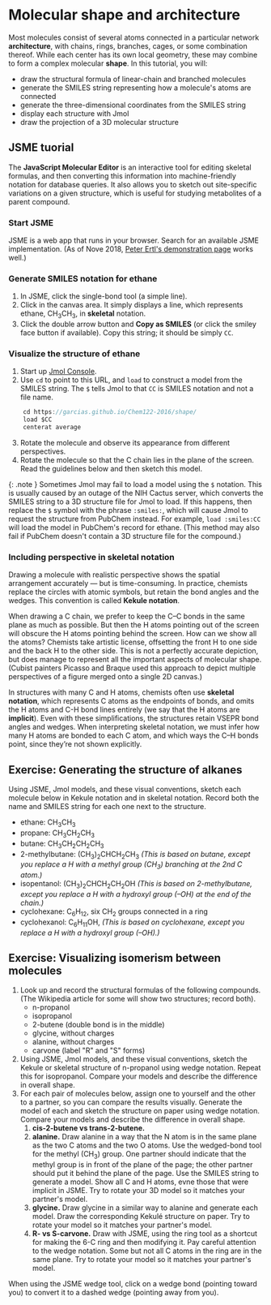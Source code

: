 # Molecular shape and architecture

Most molecules consist of several atoms connected in a particular network **architecture**, with chains, rings, branches, cages, or some combination thereof. While each center has its own local geometry, these may combine to form a complex molecular **shape**. In this tutorial, you will:

- draw the structural formula of linear-chain and branched molecules
- generate the SMILES string representing how a molecule's atoms are connected
- generate the three-dimensional coordinates from the SMILES string
- display each structure with Jmol 
- draw the projection of a 3D molecular structure 


## JSME tuorial

The **JavaScript Molecular Editor** is an interactive tool for editing skeletal formulas, and then converting this information into machine-friendly notation for database queries.  It also allows you to sketch out site-specific variations on a given structure, which is useful for studying metabolites of a parent compound.

### Start JSME

JSME is a web app that runs in your browser. Search for an available JSME implementation. (As of Nove 2018, [Peter Ertl's demonstration page](https://jsme-editor.github.io/dist/JSME_test.html) works well.) 

### Generate SMILES notation for ethane

1. In JSME, click the single-bond tool (a simple line).
2. Click in the canvas area. It simply displays a line, which represents ethane, CH<sub>3</sub>CH<sub>3</sub>, in **skeletal** notation. 
3. Click the double arrow button and **Copy as SMILES** (or click the smiley face button if available). Copy this string; it should be simply `CC`. 

### Visualize the structure of ethane

1. Start up [Jmol Console](https://garcias.github.io/jmol-console/). 
2. Use `cd` to point to this URL, and `load` to construct a model from the SMILES string. The `$` tells Jmol to that `CC` is SMILES notation and not a file name.

```Java
    cd https://garcias.github.io/Chem122-2016/shape/
    load $CC
    centerat average
```

3. Rotate the molecule and observe its appearance from different perspectives.
4. Rotate the molecule so that the C chain lies in the plane of the screen. Read the guidelines below and then sketch this model.

{: .note }
Sometimes Jmol may fail to load a model using the `$` notation. This is usually caused by an outage of the NIH Cactus server, which converts the SMILES string to a 3D structure file for Jmol to load. If this happens, then replace the `$` symbol with the phrase `:smiles:`, which will cause Jmol to request the structure from PubChem instead. For example, `load :smiles:CC` will load the model in PubChem's record for ethane. (This method may also fail if PubChem doesn't contain a 3D structure file for the compound.)

### Including perspective in skeletal notation

Drawing a molecule with realistic perspective shows the spatial arrangement accurately — but is time-consuming. In practice, chemists replace the circles with atomic symbols, but retain the bond angles and the wedges. This convention is called **Kekule notation**.

When drawing a C chain, we prefer to keep the C–C bonds in the same plane as much as possible. But then the H atoms pointing out of the screen will obscure the H atoms pointing behind the screen. How can we show all the atoms? Chemists take artistic license, offsetting the front H to one side and the back H to the other side. This is not a perfectly accurate depiction, but does manage to represent all the important aspects of molecular shape. (Cubist painters Picasso and Braque used this approach to depict multiple perspectives of a figure merged onto a single 2D canvas.)

In structures with many C and H atoms, chemists often use **skeletal notation**, which represents C atoms as the endpoints of bonds, and omits the H atoms and C-H bond lines entirely (we say that the H atoms are **implicit**). Even with these simplifications, the structures retain VSEPR bond angles and wedges. When interpreting skeletal notation, we must infer how many H atoms are bonded to each C atom, and which ways the C–H bonds point, since they’re not shown explicitly.


## Exercise: Generating the structure of alkanes

Using JSME, Jmol models, and these visual conventions, sketch each molecule below in Kekule notation and in skeletal notation. Record both the name and SMILES string for each one next to the structure.

- ethane: CH<sub>3</sub>CH<sub>3</sub>
- propane: CH<sub>3</sub>CH<sub>2</sub>CH<sub>3</sub>
- butane: CH<sub>3</sub>CH<sub>2</sub>CH<sub>2</sub>CH<sub>3</sub>
- 2-methylbutane: (CH<sub>3</sub>)<sub>2</sub>CH<sub></sub>CH<sub>2</sub>CH<sub>3</sub> *(This is based on butane, except you replace a H with a methyl group (CH<sub>3</sub>) branching at the 2nd C atom.)*
- isopentanol: (CH<sub>3</sub>)<sub>2</sub>CH<sub></sub>CH<sub>2</sub>CH<sub>2</sub>OH *(This is based on 2-methylbutane, except you replace a H with a hydroxyl group (–OH) at the end of the chain.)*
- cyclohexane: C<sub>6</sub>H<sub>12</sub>, six CH<sub>2</sub> groups connected in a ring
- cyclohexanol: C<sub>6</sub>H<sub>11</sub>OH, *(This is based on cyclohexane, except you replace a H with a hydroxyl group (–OH).)* 


## Exercise: Visualizing isomerism between molecules

1. Look up and record the structural formulas of the following compounds. (The Wikipedia article for some will show two structures; record both).
    - n-propanol
    - isopropanol
    - 2-butene (double bond is in the middle) 
    - glycine, without charges 
    - alanine, without charges 
    - carvone (label "R" and "S" forms)
2. Using JSME, Jmol models, and these visual conventions, sketch the Kekule or skeletal structure of n-propanol using wedge notation. Repeat this for isopropanol. Compare your models and describe the difference in overall shape.
3. For each pair of molecules below, assign one to yourself and the other to a partner, so you can compare the results visually. Generate the model of each and sketch the structure on paper using wedge notation. Compare your models and describe the difference in overall shape.
    1. **cis-2-butene vs trans-2-butene.** 
    2. **alanine.** Draw alanine in a way that the N atom is in the same plane as the two C atoms and the two O atoms. Use the wedged-bond tool for the methyl (CH<sub>3</sub>) group. One partner should indicate that the methyl group is in front of the plane of the page; the other partner should put it behind the plane of the page. Use the SMILES string to generate a model. Show all C and H atoms, evne those that were implicit in JSME. Try to rotate your 3D model so it matches your partner's model.
    3. **glycine.** Draw glycine in a similar way to alanine and generate each model. Draw the corresponding Kekulé structure on paper. Try to rotate your model so it matches your partner's model.
    4. **R- vs S-carvone.** Draw with JSME, using the ring tool as a shortcut for making the 6-C ring and then modifying it. Pay careful attention to the wedge notation. Some but not all C atoms in the ring are in the same plane. Try to rotate your model so it matches your partner's model.

When using the JSME wedge tool, click on a wedge bond (pointing toward you) to convert it to a dashed wedge (pointing away from you).

